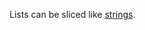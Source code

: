 


  
Lists can be sliced like [strings](Programming--Python--1._Basic--1.7_Data_types--1.7.1_Strings--1.7.1.2_Operations--1.7.1.2.2_Slice.html).